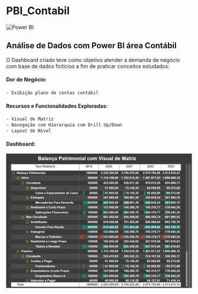 # PBI_Contabil

![Power BI](https://img.shields.io/badge/Power-BI-d6c936?style=for-the-badge&logo=power-bi&logoColor=white)

## Análise de Dados com Power BI área Contábil

O Dashboard criado teve como objetivo atender a demanda de negócio com base de dados fictícios a fim de praticar conceitos estudados:

#### Dor de Negócio:

    - Exibição plano de contas contábil


#### Recursos e Funcionalidades Exploradas:

    - Visual de Matriz
    - Navegação com Hierarquia com Drill Up/Down
    - Layout de Nível

#### Dashboard:

![Image](https://github.com/jaquelinesilfe/PBI_Contabil/blob/main/Images/matriz_contabil.png)